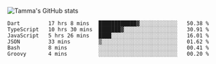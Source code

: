 ![Tamma's GitHub stats](https://github-readme-stats.vercel.app/api?username=pratamatama&theme=react&hide_border=true&show_icons=true&include_all_commits=true&count_private=true&hide=issues)

<!--START_SECTION:waka-->

```text
Dart         17 hrs 8 mins   ████████████▓░░░░░░░░░░░░   50.38 %
TypeScript   10 hrs 30 mins  ███████▓░░░░░░░░░░░░░░░░░   30.91 %
JavaScript   5 hrs 26 mins   ████░░░░░░░░░░░░░░░░░░░░░   16.01 %
JSON         33 mins         ▒░░░░░░░░░░░░░░░░░░░░░░░░   01.62 %
Bash         8 mins          ░░░░░░░░░░░░░░░░░░░░░░░░░   00.41 %
Groovy       4 mins          ░░░░░░░░░░░░░░░░░░░░░░░░░   00.20 %
```

<!--END_SECTION:waka-->
